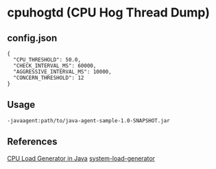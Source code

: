 # cpuhogtd (CPU Hog Thread Dump)

## config.json

```
{
  "CPU_THRESHOLD": 50.0,
  "CHECK_INTERVAL_MS": 60000,
  "AGGRESSIVE_INTERVAL_MS": 10000,
  "CONCERN_THRESHOLD": 12
}
```

## Usage

`-javaagent:path/to/java-agent-sample-1.0-SNAPSHOT.jar`

## References

[CPU Load Generator in Java](https://blog.caffinc.com/2016/03/cpu-load-generator/)
[system-load-generator](https://github.com/pradykaushik/system-load-generator)